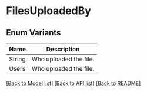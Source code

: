 # FilesUploadedBy

## Enum Variants

| Name | Description |
|---- | -----|
| String | Who uploaded the file. |
| Users | Who uploaded the file. |

[[Back to Model list]](../README.md#documentation-for-models) [[Back to API list]](../README.md#documentation-for-api-endpoints) [[Back to README]](../README.md)


